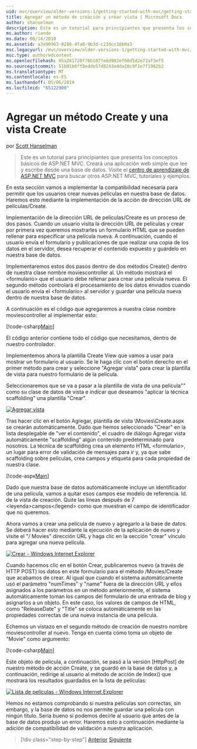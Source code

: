 ```yaml
---
uid: mvc/overview/older-versions-1/getting-started-with-mvc/getting-started-with-mvc-part6
title: Agregar un método de creación y crear vista | Microsoft Docs
author: shanselman
description: Este es un tutorial para principiantes que presenta los conceptos básicos de ASP.NET MVC. Cree una aplicación web simple que lee y escribe desde una base de datos.
ms.author: riande
ms.date: 08/14/2010
ms.assetid: a3a90963-0286-4fa0-9b3d-c230cc18b0a3
msc.legacyurl: /mvc/overview/older-versions-1/getting-started-with-mvc/getting-started-with-mvc-part6
msc.type: authoredcontent
ms.openlocfilehash: 05a281720f76b107fe8d902ef60d5d2e72af3ef5
ms.sourcegitcommit: 51b01b6ff8edde57d8243e4da28c9f1e7f1962b2
ms.translationtype: MT
ms.contentlocale: es-ES
ms.lasthandoff: 05/06/2019
ms.locfileid: "65122900"
---
```

# <a name="adding-a-create-method-and-create-view"></a>Agregar un método Create y una vista Create

por [Scott Hanselman](https://github.com/shanselman)

> Este es un tutorial para principiantes que presenta los conceptos básicos de ASP.NET MVC. Creará una aplicación web simple que lee y escribe desde una base de datos. Visite el [centro de aprendizaje de ASP.NET MVC](../../../index.md) para buscar otros ASP.NET MVC, tutoriales y ejemplos.

En esta sección vamos a implementar la compatibilidad necesaria para permitir que los usuarios crear nuevas películas en nuestra base de datos. Haremos esto mediante la implementación de la acción de dirección URL de películas/Create.

Implementación de la dirección URL de películas/Create es un proceso de dos pasos. Cuando un usuario visita la dirección URL de películas y crear por primera vez queremos mostrarles un formulario HTML que se pueden rellenar para especificar una película nueva. A continuación, cuando el usuario envía el formulario y publicaciones de que realizar una copia de los datos en el servidor, desea recuperar el contenido expuesto y guárdelo en nuestra base de datos.

Implementaremos estos dos pasos dentro de dos métodos Create() dentro de nuestra clase nombre moviescontroller al. Un método mostrará el &lt;formulario&gt; que el usuario debe rellenar para crear una película nueva. El segundo método controlará el procesamiento de los datos enviados cuando el usuario envía el &lt;formulario&gt; al servidor y guardar una película nueva dentro de nuestra base de datos.

A continuación es el código que agregaremos a nuestra clase nombre moviescontroller al implementar esto:

[!code-csharp[Main](getting-started-with-mvc-part6/samples/sample1.cs)]

El código anterior contiene todo el código que necesitamos, dentro de nuestro controlador.

Implementemos ahora la plantilla Create View que vamos a usar para mostrar un formulario al usuario. Se le haga clic con el botón derecho en el primer método para crear y seleccione "Agregar vista" para crear la plantilla de vista para nuestro formulario de la película.

Seleccionaremos que se va a pasar a la plantilla de vista de una película"" como su clase de datos de vista e indicar que deseamos "aplicar la técnica scaffolding" una plantilla "Crear".

[![Agregar vista](getting-started-with-mvc-part6/_static/image2.png)](getting-started-with-mvc-part6/_static/image1.png)

Tras hacer clic en el botón Agregar, plantilla de vista \Movies\Create.aspx se crearán automáticamente. Dado que hemos seleccionado "Crear" en la lista desplegable de "ver el contenido", el cuadro de diálogo Agregar vista automáticamente "scaffolding" algún contenido predeterminado para nosotros. La técnica de scaffolding crea un elemento HTML &lt;formulario&gt;, un lugar para error de validación de mensajes para ir y, ya que sabe scaffolding sobre películas, crea campos y etiqueta para cada propiedad de nuestra clase.

[!code-aspx[Main](getting-started-with-mvc-part6/samples/sample2.aspx)]

Dado que nuestra base de datos automáticamente incluye un identificador de una película, vamos a quitar esos campos ese modelo de referencia. Id. de la vista de creación. Quite las líneas después de 7 &lt;leyenda&gt;campos&lt;/legend&gt; como que muestran el campo de identificador que no queremos.

Ahora vamos a crear una película de nuevo y agregarlo a la base de datos. Se deberá hacer esto mediante la ejecución de la aplicación de nuevo y visite el "/ Movies" dirección URL y haga clic en la sección "crear" vínculo para agregar una nueva película.

[![Crear - Windows Internet Explorer](getting-started-with-mvc-part6/_static/image4.png)](getting-started-with-mvc-part6/_static/image3.png)

Cuando hacemos clic en el botón Crear, publicaremos nuevo (a través de HTTP POST) los datos en este formulario para el método /Movies/Create que acabamos de crear. Al igual que cuando el sistema automáticamente usó el parámetro "numTimes" y "name" fuera de la dirección URL y ellos asignados a los parámetros en un método anteriormente, el sistema automáticamente toman los campos del formulario de una entrada de blog y asignarlos a un objeto. En este caso, los valores de campos de HTML, como "ReleaseDate" y "Title" se coloca automáticamente en las propiedades correctas de una nueva instancia de una película.

Echemos un vistazo en el segundo método de creación de nuestro nombre moviescontroller al nuevo. Tenga en cuenta cómo toma un objeto de "Movie" como argumento:

[!code-csharp[Main](getting-started-with-mvc-part6/samples/sample3.cs)]

Este objeto de película, a continuación, se pasó a la versión [HttpPost] de nuestro método de acción Create, y se guardó en la base de datos y, a continuación, redirige al usuario al método de acción de Index() que mostrará los resultados guardados en la lista de películas:

[![Lista de películas - Windows Internet Explorer](getting-started-with-mvc-part6/_static/image6.png)](getting-started-with-mvc-part6/_static/image5.png)

Hemos no estamos comprobando si nuestra películas son correctas, sin embargo, y la base de datos no nos permite guardar una película con ningún título. Sería bueno si podemos decirle al usuario que antes de la base de datos produjo un error. Haremos esto a continuación mediante la adición de compatibilidad de validación a nuestra aplicación.

> [!div class="step-by-step"]
> [Anterior](getting-started-with-mvc-part5.md)
> [Siguiente](getting-started-with-mvc-part7.md)
